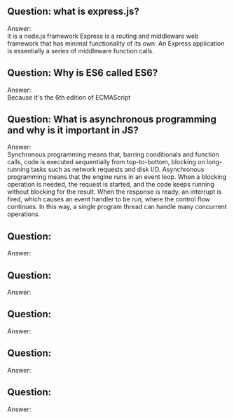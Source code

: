 ## Question: what is express.js?
Answer:   
it is a node.js framework
Express is a routing and middleware web framework that has minimal functionality of its own: An Express application is essentially a series of middleware function calls.

## Question: Why is ES6 called ES6?
Answer:   
Because it's the 6th edition of ECMAScript 

## Question: What is asynchronous programming and why is it important in JS?
Answer:   
Synchronous programming means that, barring conditionals and function calls, code is executed sequentially from top-to-bottom, blocking on long-running tasks such as network requests and disk I/O.
Asynchronous programming means that the engine runs in an event loop. When a blocking operation is needed, the request is started, and the code keeps running without blocking for the result. When the response is ready, an interrupt is fired, which causes an event handler to be run, where the control flow continues. In this way, a single program thread can handle many concurrent operations.

## Question: 
Answer:   


## Question:
Answer:   


## Question:
Answer:   


## Question:
Answer:   


## Question:
Answer:   
